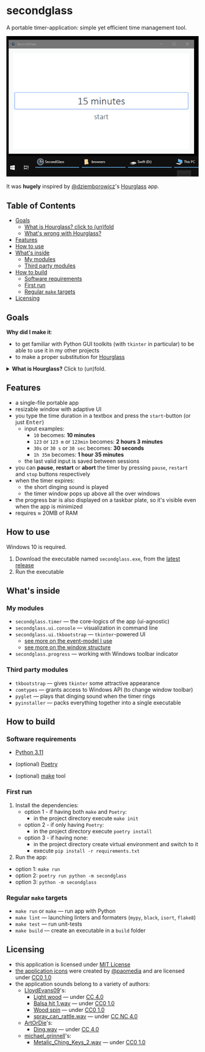 

<h1>secondglass</h1>

A portable timer-application: simple yet efficient time management tool.

<div align="center">

![Screenshot](images/secondglass.gif)

</div>

It was **hugely** inspired by [@dziemborowicz](https://github.com/dziemborowicz)'s 
[Hourglass](https://github.com/dziemborowicz/hourglass) app.

<h2>Table of Contents</h2>

- [Goals](#goals)
  - [What is Hourglass? click to (un)fold](#what-is-hourglass-click-to-unfold)
  - [What's wrong with Hourglass?](#whats-wrong-with-hourglass)
- [Features](#features)
- [How to use](#how-to-use)
- [What's inside](#whats-inside)
  - [My modules](#my-modules)
  - [Third party modules](#third-party-modules)
- [How to build](#how-to-build)
  - [Software requirements](#software-requirements)
  - [First run](#first-run)
  - [Regular `make` targets](#regular-make-targets)
- [Licensing](#licensing)

## Goals
**Why did I make it**:
- to get familiar with Python GUI toolkits (with `tkinter` in particular) to be able to use it in my other projects
- to make a proper substitution for [Hourglass](https://github.com/dziemborowicz/hourglass)

<details>
  <summary> <strong>What is Hourglass?</strong> Click to (un)fold.</summary>

### What is Hourglass? click to (un)fold

It's a countdown timer desctop GUI application for Windows;
written on C#; minimalistic in a Unix-way-ish sence.

It looks like this:

<div align="center">

![hourglass](images/hourglass.png)

</div>

### What's wrong with Hourglass?
Nothing's wrong with it. It's an ammazing app. I've being using it for 3+ years.

Though, in my humble opinion, it maybe needs some slight optimization. Its downsides are:
- unreasonably high memory consumption: **70-180 MB**, depending on the size of the window I guess
- inefficient GPU usage: **up to 30% load** on GeForce RTX 2060
  - *like why it even needs GPU?*
    - it is used to produce a fancy window flickering background effect when the timer has rang

</details>

## Features

- a single-file portable app
- resizable window with adaptive UI
- you type the time duration in a textbox and press the `start`-button (or just <kbd>Enter</kbd>)
  - input examples:
    - `10` becomes: **10 minutes**
    - `123` or `123 m` or `123min` becomes: **2 hours 3 minutes**
    - `30s` or `30 s` or `30 sec` becomes: **30 seconds**
    - `1h 35m` becomes: **1 hour 35 minutes**
  - the last valid input is saved between sessions
- you can **pause**, **restart** or **abort** the timer by pressing `pause`, `restart` and `stop` buttons respectively
- when the timer expires:
  - the short dinging sound is played
  - the timer window pops up above all the over windows
- the progress bar is also displayed on a taskbar plate, so it's visible even when the app is minimized
- requires ≈ 20MB of RAM

## How to use

Windows 10 is required.

1. Download the executable named `secondglass.exe`, from the [latest release](https://github.com/sentenzo/secondglass/releases/latest)
2. Run the executable

## What's inside

### My modules 
- `secondglass.timer` — the core-logics of the app (ui-agnostic)
- `secondglass.ui.console` — visualization in command line
- `secondglass.ui.tkbootstrap` — `tkinter`-powered UI
  - [see more on the event-model I use](secondglass/ui/README.md)
  - [see more on the window structure](secondglass/ui/tkbootstrap/README.md)
- `secondglass.progress` — working with Windows toolbar indicator

### Third party modules
- `tkbootstrap` — gives `tkinter` some attractive appearance
- `comtypes` — grants access to Windows API (to change window toolbar)
- `pyglet` — plays that dinging sound when the timer rings
- `pyinstaller` — packs everything together into a single executable

## How to build

### Software requirements
- [Python 3.11](https://www.python.org/downloads/)

- (optional) [Poetry](https://python-poetry.org)
- (optional) [make](https://en.wikipedia.org/wiki/Make_(software)) tool

### First run
1. Install the dependencies:
   - option 1 - if having both `make` and `Poetry`:  
     - in the project directory execute `make init`
   - option 2 - if only having `Poetry`: 
     - in the project directory execute `poetry install`
   - option 3 - if having none:
     - in the project directory create virtual environment and switch to it
     - execute `pip install -r requirements.txt`
2. Run the app: 
  - option 1: `make run`
  - option 2: `poetry run python -m secondglass`
  - option 3: `python -m secondglass`

### Regular `make` targets
- `make run` or `make` — run app with Python
- `make lint` — launching linters and formaters (`mypy`, `black`, `isort`, `flake8`)
- `make test` — run unit-tests
- `make build` — create an executable in a `build` folder

## Licensing
- this application is licensed under [MIT License](LICENSE)
- [the application icons](https://github.com/paomedia/small-n-flat) were created by [@paomedia](https://github.com/paomedia/) and are licensed under [CC0 1.0](https://github.com/paomedia/small-n-flat/blob/master/LICENSE)
- the application sounds belong to a variety of authors:
  - [LloydEvans09](https://freesound.org/people/LloydEvans09/)'s:
    - [Light wood](https://freesound.org/people/LloydEvans09/sounds/185846/) — under [CC 4.0](https://creativecommons.org/licenses/by/4.0/)
    - [Balsa hit 1.wav](https://freesound.org/people/LloydEvans09/sounds/186401/) — under [CC0 1.0](https://creativecommons.org/publicdomain/zero/1.0/)
    - [Wood spin](https://freesound.org/people/LloydEvans09/sounds/186993/)  — under [CC0 1.0](https://creativecommons.org/publicdomain/zero/1.0/)
    - [spray_can_rattle.wav](https://freesound.org/people/LloydEvans09/sounds/332001/)  — under [CC NC 4.0](https://creativecommons.org/licenses/by-nc/4.0/)
  - [ArtOrDie](https://freesound.org/people/ArtOrDie/)'s:
    - [Ding.wav](https://freesound.org/people/ArtOrDie/sounds/338148/) — under [CC 4.0](https://creativecommons.org/licenses/by/4.0/)
  - [michael_grinnell](https://freesound.org/people/michael_grinnell/)'s:
    - [Metalic_Ching_Keys_2.wav](https://freesound.org/people/ArtOrDie/sounds/338148/) — under [CC0 1.0](https://creativecommons.org/publicdomain/zero/1.0/)

